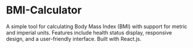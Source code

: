 # BMI-Calculator
A simple tool for calculating Body Mass Index (BMI) with support for metric and imperial units. Features include health status display, responsive design, and a user-friendly interface. Built with React.js.
